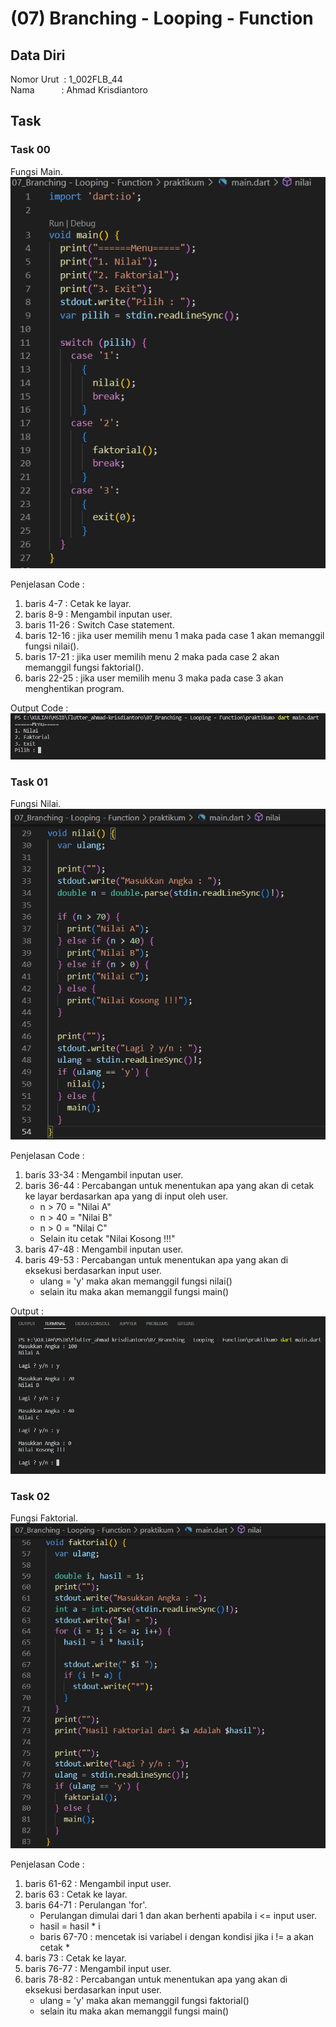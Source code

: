 # (07) Branching - Looping - Function

## Data Diri
Nomor Urut &nbsp;: 1_002FLB_44<br>
Nama &emsp;&emsp;&ensp;&nbsp;: Ahmad Krisdiantoro

## Task
### Task 00
Fungsi Main.<br>
![main](/07_Branching%20-%20Looping%20-%20Function/screenshots/voidMain.png)

Penjelasan Code :
1. baris 4-7 : Cetak ke layar.
2. baris 8-9 : Mengambil inputan user. 
3. baris 11-26 : Switch Case statement.
4. baris 12-16 : jika user memilih menu 1 maka pada case 1 akan memanggil fungsi nilai().
5. baris 17-21 : jika user memilih menu 2 maka pada case 2 akan memanggil fungsi faktorial().
6. baris 22-25 : jika user memilih menu 3 maka pada case 3 akan menghentikan program.

Output Code : <br>
![output_main](/07_Branching%20-%20Looping%20-%20Function/screenshots/outputMain.png)

### Task 01
Fungsi Nilai.<br>
![nilai](/07_Branching%20-%20Looping%20-%20Function/screenshots/voidNilai.png)

Penjelasan Code : 
1. baris 33-34 : Mengambil inputan user.
2. baris 36-44 : Percabangan untuk menentukan apa yang akan di cetak ke layar berdasarkan apa yang di input oleh user.
    - n > 70 = "Nilai A"
    - n > 40 = "Nilai B"
    - n > 0 = "Nilai C"
    - Selain itu cetak "Nilai Kosong !!!"
3. baris 47-48 : Mengambil inputan user.
4. baris 49-53 : Percabangan untuk menentukan apa yang akan di eksekusi berdasarkan input user.
    - ulang = 'y' maka akan memanggil fungsi nilai()
    - selain itu maka akan memanggil fungsi main()

Output : <br>
![outputNilai](/07_Branching%20-%20Looping%20-%20Function/screenshots/outputNilai.png)

### Task 02
Fungsi Faktorial.<br>
![faktorial](/07_Branching%20-%20Looping%20-%20Function/screenshots/voidFaktorial.png)

Penjelasan Code :
1. baris 61-62 : Mengambil input user.
2. baris 63 : Cetak ke layar.
3. baris 64-71 : Perulangan 'for'.
    - Perulangan dimulai dari 1 dan akan berhenti apabila i <= input user.
    - hasil = hasil * i
    - baris 67-70 : mencetak isi variabel i dengan kondisi jika i != a akan cetak *
4. baris 73 : Cetak ke layar.
5. baris 76-77 : Mengambil input user.
6. baris 78-82 : Percabangan untuk menentukan apa yang akan di eksekusi berdasarkan input user.
    - ulang = 'y' maka akan memanggil fungsi faktorial()
    - selain itu maka akan memanggil fungsi main()